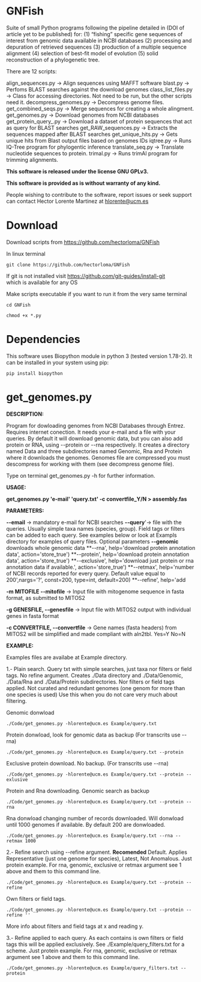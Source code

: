 # GNFish
Suite of small Python programs following the pipeline detailed in (DOI of article yet to be published) for:
(1) “fishing” specific gene sequences of interest from genomic data available in NCBI databases
(2) processing and depuration of retrieved sequences
(3) production of a multiple sequence alignment
(4) selection of best-fit model of evolution
(5) solid reconstruction of a phylogenetic tree.

There are 12 scripts:

align_sequences.py -> Align sequences using MAFFT software
blast.py -> Perfoms BLAST searches against the download genomes
class_list_files.py -> Class for accessing directories. Not need to be run, but the other scripts need it.
decompress_genomes.py -> Decompress genome files.
get_combined_seqs.py -> Merge sequences for creating a whole alingment.
get_genomes.py -> Download genomes from NCBI databases
get_protein_query_.py -> Download a dataset of protein sequences that act as query for BLAST searches
get_RAW_sequences.py -> Extracts the sequences mapped after BLAST searches
get_unique_hits.py -> Gets unique hits from Blast output files based on genomes IDs
iqtree.py -> Runs IQ-Tree program for phylogentic inference
translate_seq.py -> Translate nucleotide sequences to protein.
trimal.py -> Runs trimAl program for trimming alignments.

**This software is released under the license GNU GPLv3.**

**This software is provided as is without warranty of any kind.** 

People wishing to contribute to the software, report issues or seek support can contact Hector Lorente Martinez at hlorente@ucm.es


# Download

Download scripts from https://github.com/hectorloma/GNFish

In linux terminal

```
git clone https://github.com/hectorloma/GNFish
```

If git is not installed visit https://github.com/git-guides/install-git  
which is available for any OS

Make scripts executable if you want to run it from the very same terminal

```
cd GNFish
```

```
chmod +x *.py
```

# Dependencies

This software uses Biopython module in python 3 (tested version 1.78-2). It can be installed in your system using pip:

```
pip install biopython 
```

# get_genomes.py

**DESCRIPTION:**

Program for dowloading genomes from NCBI Databases through Entrez. Requires internet conection.
It needs your e-mail and a file with your queries. By default it will download genomic data, but you can also add protein or RNA, using --protein or --rna respectively.
It creates a directory named Data and three subdirectories named Genomic, Rna and Protein where it downloads the genomes.
Genomes file are compressed you must descompress for working with them (see decompress genome file).

Type on terminal get_genomes.py -h for further information.

**USAGE:**


**get_genomes.py 'e-mail' 'query.txt' -c convertfile_Y/N > assembly.fas**


**PARAMETERS:**

**--email** -> mandatory e-mail for NCBI searches
**--query**'-> file with the queries. Usually simple taxa names (species, group). Field tags or filters can be added to each query. See examples below or look at Exampls directory for examples of query files.
Optional parameters
**--genomic** downloads whole genomic data
**--rna', help='download protein annotation data', action='store_true')
**--protein', help='download protein annotation data', action='store_true')
**--exclusive', help='download just protein or rna annotation data if available.', action='store_true')
**--retmax', help='number of NCBI records reported for every query. Default value equal to 200',nargs='?', const=200, type=int, default=200)
**--refine', help='add

**-m MITOFILE --mitofile** -> Input file with mitogenome sequence in fasta format, as submitted to MITOS2

**-g GENESFILE, --genesfile** -> Input file with MITOS2 output with individual genes in fasta format

**-c CONVERTFILE, --convertfile** -> Gene names (fasta headers) from MITOS2 will be simplified and made compliant with aln2tbl. Yes=Y No=N

**EXAMPLE:**

Examples files are availabe at Example directory.

1.- Plain search. Query txt with simple searches, just taxa nor filters or field tags. No refine argument.
Creates ./Data directory and ./Data/Genomic, ./Data/Rna and ./Data/Protein subdirectories. 
Nor filters or field tags applied. Not curated and redundant genomes (one genom for more than one species is used)
Use this when you do not care very much about filtering.

Genomic donwload
```
./Code/get_genomes.py -hlorente@ucm.es Example/query.txt
```
Protein donwload, look for genomic data as backup (For transcrits use --rna)
```
./Code/get_genomes.py -hlorente@ucm.es Example/query.txt --protein
```
Exclusive protein download. No backup. (For transcrits use --rna)
```
./Code/get_genomes.py -hlorente@ucm.es Example/query.txt --protein --exlusive
```
Protein and Rna downloading. Genomic search as backup
```
./Code/get_genomes.py -hlorente@ucm.es Example/query.txt --protein --rna
```
Rna donwload changing number of records downloaded. Will donwload until 1000 genomes if available. By default 200 are donwloaded.
```
./Code/get_genomes.py -hlorente@ucm.es Example/query.txt --rna --retmax 1000
```
2.- Refine search using --refine argument. **Recomended**
Default. Applies Representative (just one genome for species), Latest, Not Anomalous.
Just protein example. For rna, genomic, exclusive or retmax argument see 1 above and them to this command line.
```
./Code/get_genomes.py -hlorente@ucm.es Example/query.txt --protein --refine
```
Own filters or field tags. 
```
./Code/get_genomes.py -hlorente@ucm.es Example/query.txt --protein --refine ''
```
More info about filters and field tags at x and reading y.

3.- Refine applied to each query.
As each contains is own filters or field tags this will be applied exclusively. See ./Example/query_filters.txt for a scheme.
Just protein example. For rna, genomic, exclusive or retmax argument see 1 above and them to this command line.
```
./Code/get_genomes.py -hlorente@ucm.es Example/query_filters.txt --protein
```

